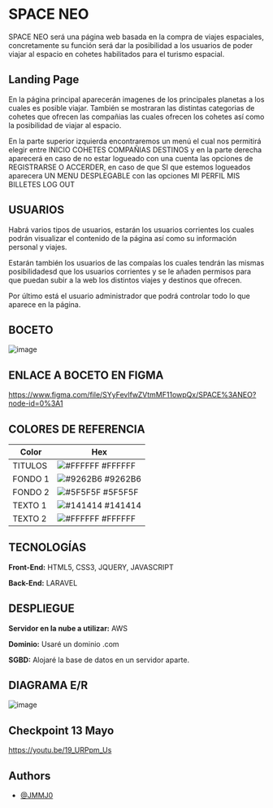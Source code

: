 # SPACE NEO
SPACE NEO será una página web basada en la compra de viajes espaciales, concretamente su función será dar la posibilidad a los usuarios de poder viajar al espacio en cohetes habilitados para el turismo espacial.


## Landing Page
En la página principal aparecerán imagenes de los principales planetas a los cuales es posible viajar. También se mostraran las distintas categorias de cohetes que ofrecen las compañias las cuales ofrecen los cohetes así como la posibilidad de viajar al espacio.


En la parte superior izquierda encontraremos un menú el cual nos permitirá elegir entre INICIO COHETES COMPAÑIAS DESTINOS y en la parte derecha aparecerá en caso de no estar logueado con una cuenta las opciones de REGISTRARSE O ACCERDER, en caso de que SI que estemos logueados aparecera UN MENU DESPLEGABLE con las opciones MI PERFIL MIS BILLETES LOG OUT   


## USUARIOS   
Habrá varios tipos de usuarios, estarán los usuarios corrientes los cuales podrán visualizar el contenido de la página así como su información personal y viajes.

Estarán también los usuarios de las compaías los cuales tendrán las mismas posibilidadesd que los usuarios corrientes y se le añaden permisos para que puedan subir a la web los distintos viajes y destinos que ofrecen.

Por último está el usuario administrador que podrá controlar todo lo que aparece en la página.


## BOCETO

![image](https://user-images.githubusercontent.com/72375115/161306016-803d2bf8-4a44-4a81-bcfc-f2e6aa8e314c.png)


## ENLACE A BOCETO EN FIGMA

https://www.figma.com/file/SYyFevlfwZVtmMF11owpQx/SPACE%3ANEO?node-id=0%3A1


## COLORES DE REFERENCIA 

| Color             | Hex                                                                |
| ----------------- | ------------------------------------------------------------------ |
| TITULOS | ![#FFFFFF](https://via.placeholder.com/10/FFFFFF?text=+) #FFFFFF |
| FONDO 1 | ![#9262B6](https://via.placeholder.com/10/9262B6?text=+) #9262B6 |
| FONDO 2 | ![#5F5F5F](https://via.placeholder.com/10/5F5F5F?text=+) #5F5F5F |
| TEXTO 1 | ![#141414](https://via.placeholder.com/10/141414?text=+) #141414 |
| TEXTO 2 | ![#FFFFFF](https://via.placeholder.com/10/FFFFFF?text=+) #FFFFFF |


## TECNOLOGÍAS

**Front-End:** HTML5, CSS3, JQUERY, JAVASCRIPT

**Back-End:** LARAVEL

## DESPLIEGUE
**Servidor en la nube a utilizar:** AWS

**Dominio:** Usaré un dominio .com

**SGBD:** Alojaré la base de datos en un servidor aparte.


## DIAGRAMA E/R
![image](https://user-images.githubusercontent.com/72375115/161391412-2ff244c2-1c51-465f-aec6-16b382497ee4.png)

## Checkpoint 13 Mayo 
https://youtu.be/19_URPpm_Us

## Authors

- [@JMMJ0](https://github.com/JMMJ0)



